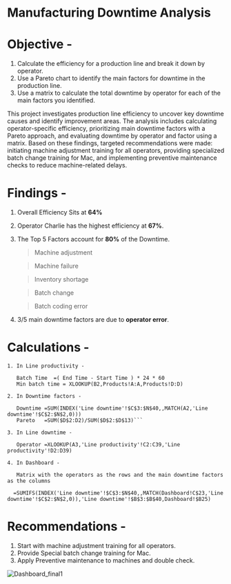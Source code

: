 # Manufacturing Downtime Analysis

# Objective  -

1. Calculate the efficiency for a production line and break it down by operator.
2. Use a Pareto chart to identify the main factors for downtime in the production line.
3.  Use a matrix to calculate the total downtime by operator for each of the main factors you identified.

This project investigates production line efficiency to uncover key downtime causes and identify improvement areas. The analysis includes calculating operator-specific efficiency, prioritizing main downtime factors with a Pareto approach, and evaluating downtime by operator and factor using a matrix. Based on these findings, targeted recommendations were made: initiating machine adjustment training for all operators, providing specialized batch change training for Mac, and implementing preventive maintenance checks to reduce machine-related delays.


# Findings -

1. Overall Efficiency Sits at **64%**
2. Operator Charlie has the highest efficiency at **67%**.
3. The Top 5 Factors account for **80%** of the Downtime.

   > Machine adjustment
   
   > Machine failure  

   > Inventory shortage  

   > Batch change  

   > Batch coding error  

4. 3/5 main downtime factors are due to **operator error**.


# Calculations -  
```
1. In Line productivity -

   Batch Time  =( End Time - Start Time ) * 24 * 60 
   Min batch time = XLOOKUP(B2,Products!A:A,Products!D:D)

2. In Downtime factors -

   Downtime =SUM(INDEX('Line downtime'!$C$3:$N$40,,MATCH(A2,'Line downtime'!$C$2:$N$2,0)))
   Pareto   =SUM($D$2:D2)/SUM($D$2:$D$13)```

3. In Line downtime -

   Operator =XLOOKUP(A3,'Line productivity'!C2:C39,'Line productivity'!D2:D39)

4. In Dashboard -
 
   Matrix with the operators as the rows and the main downtime factors as the columns

  =SUMIFS(INDEX('Line downtime'!$C$3:$N$40,,MATCH(Dashboard!C$23,'Line downtime'!$C$2:$N$2,0)),'Line downtime'!$B$3:$B$40,Dashboard!$B25)
```

# Recommendations -
1. Start with machine adjustment training for all operators.
2. Provide Special batch change training for Mac.
3. Apply Preventive maintenance to machines and double check.

![Dashboard_final1](https://github.com/user-attachments/assets/00ad0f59-898f-4334-86b2-32dc57647b07)
